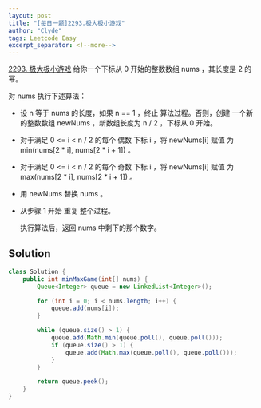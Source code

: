 ```yaml
---
layout: post
title: "[每日一题]2293.极大极小游戏"
author: "Clyde"
tags: Leetcode Easy
excerpt_separator: <!--more-->
---
```


[2293. 极大极小游戏](https://leetcode.cn/problems/min-max-game/)  给你一个下标从 0 开始的整数数组 nums ，其长度是 2 的幂。

对 nums 执行下述算法：<!--more-->

- 设 n 等于 nums 的长度，如果 n == 1 ，终止 算法过程。否则，创建 一个新的整数数组 newNums ，新数组长度为 n / 2 ，下标从 0 开始。

- 对于满足 0 <= i < n / 2 的每个 偶数 下标 i ，将 newNums[i] 赋值 为 min(nums[2 * i], nums[2 * i + 1]) 。

- 对于满足 0 <= i < n / 2 的每个 奇数 下标 i ，将 newNums[i] 赋值 为 max(nums[2 * i], nums[2 * i + 1]) 。

- 用 newNums 替换 nums 。

- 从步骤 1 开始 重复 整个过程。

  执行算法后，返回 nums 中剩下的那个数字。

## Solution 

```java
class Solution {
    public int minMaxGame(int[] nums) {
        Queue<Integer> queue = new LinkedList<Integer>();

        for (int i = 0; i < nums.length; i++) {
            queue.add(nums[i]);
        }

        while (queue.size() > 1) {
            queue.add(Math.min(queue.poll(), queue.poll()));
            if (queue.size() > 1) {
                queue.add(Math.max(queue.poll(), queue.poll()));
            }
        }

        return queue.peek();
    }
}
```

